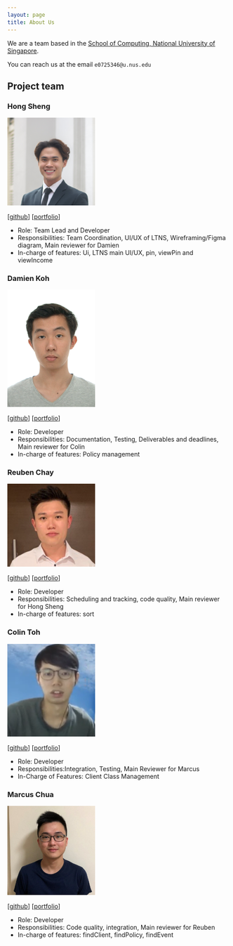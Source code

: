 ```yaml
---
layout: page
title: About Us
---
```


We are a team based in the [School of Computing, National University of Singapore](http://www.comp.nus.edu.sg).

You can reach us at the email `e0725346@u.nus.edu`

## Project team

### Hong Sheng

<img src="images/loyhongshenggg.png" width="200px">

[[github](http://github.com/loyhongshenggg)]
[[portfolio](team/loyhongshenggg.md)]

* Role: Team Lead and Developer
* Responsibilities: Team Coordination, UI/UX of LTNS, Wireframing/Figma diagram, Main reviewer for Damien
* In-charge of features: Ui, LTNS main UI/UX, pin, viewPin and viewIncome

### Damien Koh

<img src="images/ssatu.png" width="200px">

[[github](http://github.com/ssatu)]
[[portfolio](team/ssatu.md)]

* Role: Developer
* Responsibilities: Documentation, Testing, Deliverables and deadlines, Main reviewer for Colin
* In-charge of features: Policy management

### Reuben Chay
<img src="images/reubenchay.png" width="200px">

[[github](https://github.com/ReubenChay)]
[[portfolio](team/reubenchay.md)]

* Role: Developer
* Responsibilities: Scheduling and tracking, code quality, Main reviewer for Hong Sheng
* In-charge of features: sort

### Colin Toh
<img src="images/cowlinn.png" width="200px">

[[github](http://github.com/cowlinn)]
[[portfolio](team/cowlinn.md)]

* Role: Developer
* Responsibilities:Integration, Testing, Main Reviewer for Marcus
* In-Charge of Features: Client Class Management

### Marcus Chua

<img src="images/marcusczh.png" width="200px">

[[github](https://github.com/marcusczh)]
[[portfolio](team/marcusczh.md)]

* Role: Developer
* Responsibilities: Code quality, integration, Main reviewer for Reuben
* In-charge of features: findClient, findPolicy, findEvent


